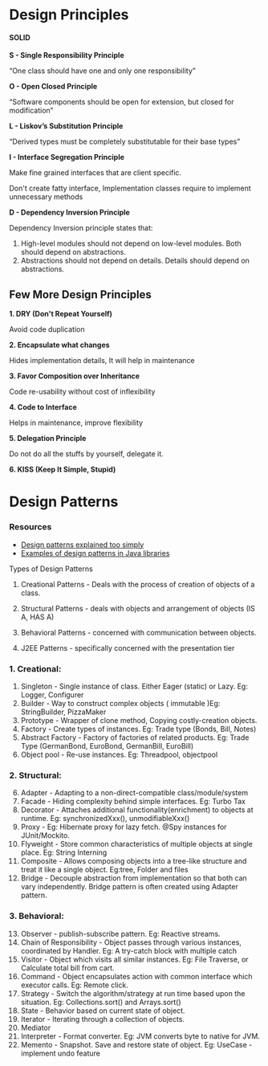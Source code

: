 # Design Principles

####    SOLID

**S - Single Responsibility Principle**
    
“One class should have one and only one responsibility”

**O - Open Closed Principle**

“Software components should be open for extension, but closed for modification”

**L - Liskov’s Substitution Principle**

“Derived types must be completely substitutable for their base types”

**I - Interface Segregation Principle**

Make fine grained interfaces that are client specific.

Don't create fatty interface, Implementation classes require to implement unnecessary methods
 
**D - Dependency Inversion Principle**

Dependency Inversion principle states that:
1.	High-level modules should not depend on low-level modules. Both should depend on abstractions.
2.	Abstractions should not depend on details. Details should depend on abstractions.

## Few More Design Principles

**1. DRY (Don't Repeat Yourself)**

Avoid code duplication

**2. Encapsulate what changes**

Hides implementation details, It will help in maintenance

**3.  Favor Composition over Inheritance**

Code re-usability without cost of inflexibility

**4. Code to Interface**

Helps in maintenance, improve flexibility

**5. Delegation Principle**

Do not do all the stuffs by yourself, delegate it.

**6. KISS (Keep It Simple, Stupid)**

# Design Patterns

### Resources

- [Design patterns explained too simply](https://github.com/kamranahmedse/design-patterns-for-humans)
- [Examples of design patterns in Java libraries](http://stackoverflow.com/questions/1673841/examples-of-gof-design-patterns-in-javas-core-libraries/2707195#2707195)


Types of Design Patterns
1. Creational Patterns - Deals with the process of creation of objects of a class.
2. Structural Patterns - deals with objects and arrangement of objects (IS A, HAS A)
3. Behavioral Patterns - concerned with communication between objects.


4. J2EE Patterns - specifically concerned with the presentation tier



### 1. Creational: 

1. Singleton - Single instance of class. Either Eager (static) or Lazy. Eg: Logger, Configurer
2. Builder - Way to construct complex objects ( immutable )Eg: StringBuilder, PizzaMaker
3. Prototype - Wrapper of clone method, Copying costly-creation objects.
4. Factory - Create types of instances. Eg: Trade type (Bonds, Bill, Notes)
5. Abstract Factory - Factory of factories of related products. Eg: Trade Type (GermanBond, EuroBond, GermanBill, EuroBill)
6. Object pool - Re-use instances. Eg: Threadpool, objectpool

### 2. Structural: 

6.	Adapter - Adapting to a non-direct-compatible class/module/system
7.	Facade - Hiding complexity behind simple interfaces. Eg: Turbo Tax
8.	Decorator -  Attaches additional functionality(enrichment) to objects at runtime. Eg: synchronizedXxx(), unmodifiableXxx()
9.	Proxy - Eg: Hibernate proxy for lazy fetch. @Spy instances for JUnit/Mockito.
10.	Flyweight - Store common characteristics of multiple objects at single place. Eg: String Interning
11.	Composite - Allows composing objects into a tree-like structure and treat it like a single object. Eg:tree, Folder and files
12.	Bridge - Decouple abstraction from implementation so that both can vary independently. Bridge pattern is often created using Adapter pattern.


### 3. Behavioral: 

13.	Observer - publish-subscribe pattern. Eg: Reactive streams.
14.	Chain of Responsibility - Object passes through various instances, coordinated by Handler. Eg: A try-catch block with multiple catch
15.	Visitor - Object which visits all similar instances. Eg: File Traverse, or Calculate total bill from cart.
16.	Command - Object encapsulates action with common interface which executor calls. Eg: Remote click.
17.	Strategy - Switch the algorithm/strategy at run time based upon the situation. Eg: Collections.sort() and Arrays.sort()
18.	State - Behavior based on current state of object.
19.	Iterator - Iterating through a collection of objects.
20.	Mediator 
21.	Interpreter - Format converter. Eg: JVM converts byte to native for JVM.
22.	Memento - Snapshot. Save and restore state of object. Eg: UseCase - implement undo feature

